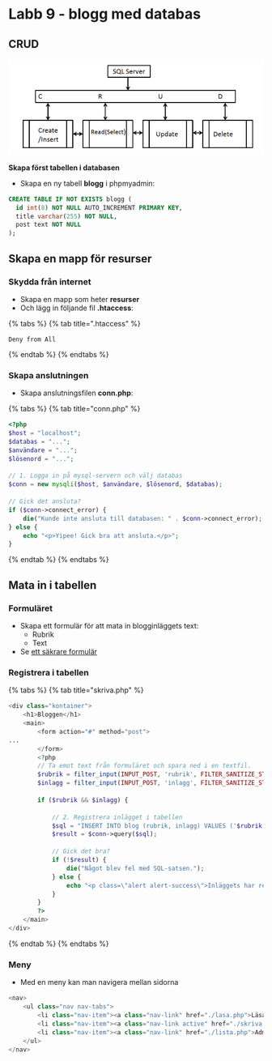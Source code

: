 # Labb 9 - blogg med databas

## CRUD

![](../.gitbook/assets/image%20%2875%29.png)



**Skapa först tabellen i databasen**

* Skapa en ny tabell **blogg** i phpmyadmin:

```sql
CREATE TABLE IF NOT EXISTS blogg (
  id int(8) NOT NULL AUTO_INCREMENT PRIMARY KEY,
  title varchar(255) NOT NULL,
  post text NOT NULL
);
```

## **Skapa en mapp för resurser**

### Skydda från internet

* Skapa en mapp som heter **resurser**
* Och lägg in följande fil **.htaccess**:

{% tabs %}
{% tab title=".htaccess" %}
```text
Deny from All
```
{% endtab %}
{% endtabs %}

### Skapa anslutningen

* Skapa anslutningsfilen **conn.php**:

{% tabs %}
{% tab title="conn.php" %}
```php
<?php
$host = "localhost";
$databas = "...";
$användare = "...";
$lösenord = "...";

// 1. Logga in på mysql-servern och välj databas
$conn = new mysqli($host, $användare, $lösenord, $databas);

// Gick det ansluta?
if ($conn->connect_error) {
    die("Kunde inte ansluta till databasen: " . $conn->connect_error);
} else {
    echo "<p>Yipee! Gick bra att ansluta.</p>";
}
```
{% endtab %}
{% endtabs %}

## Mata in i tabellen

### Formuläret

* Skapa ett formulär för att mata in blogginläggets text:
  * Rubrik
  * Text
* Se [ett säkrare formulär](https://app.gitbook.com/@karye/s/webbserverpgm-1/~/drafts/-MNOHmuBB97EXQCkbQ9P/kapitel-3/skicka-data-fran-formulaer#en-saekrare-loesning)

### Registrera i tabellen

{% tabs %}
{% tab title="skriva.php" %}
```php
<div class="kontainer">
    <h1>Bloggen</h1>
    <main>
        <form action="#" method="post">
...
        </form>
        <?php
        // Ta emot text från formuläret och spara ned i en textfil.
        $rubrik = filter_input(INPUT_POST, 'rubrik', FILTER_SANITIZE_STRING);
        $inlagg = filter_input(INPUT_POST, 'inlagg', FILTER_SANITIZE_STRING);

        if ($rubrik && $inlagg) {

            // 2. Registrera inlägget i tabellen
            $sql = "INSERT INTO blog (rubrik, inlagg) VALUES ('$rubrik', '$inlagg')";
            $result = $conn->query($sql);

            // Gick det bra?
            if (!$result) {
                die("Något blev fel med SQL-satsen.");
            } else {
                echo "<p class=\"alert alert-success\">Inläggets har registrerats.</p>";
            }
        }
        ?>
    </main>
</div>
```
{% endtab %}
{% endtabs %}

### Meny

* Med en meny kan man navigera mellan sidorna

```php
<nav>
    <ul class="nav nav-tabs">
        <li class="nav-item"><a class="nav-link" href="./lasa.php">Läsa</a></li>
        <li class="nav-item"><a class="nav-link active" href="./skriva.php">Skriva</a></li>
        <li class="nav-item"><a class="nav-link" href="./lista.php">Admin</a></li>
    </ul>
</nav>
```

